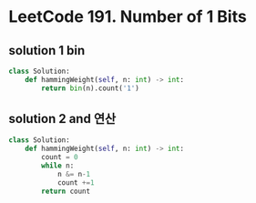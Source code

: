 # LeetCode 191. Number of 1 Bits

## solution 1 bin

```python
class Solution:
    def hammingWeight(self, n: int) -> int:
        return bin(n).count('1')
```

## solution 2 and 연산

```python
class Solution:
    def hammingWeight(self, n: int) -> int:
        count = 0 
        while n:
            n &= n-1
            count +=1
        return count
```